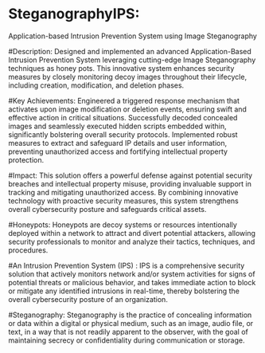 # SteganographyIPS:
Application-based Intrusion Prevention System using Image Steganography 


#Description:
Designed and implemented an advanced Application-Based Intrusion Prevention System leveraging cutting-edge Image Steganography techniques as honey pots. This innovative system enhances security measures by closely monitoring decoy images throughout their lifecycle, including creation, modification, and deletion phases.

#Key Achievements:
Engineered a triggered response mechanism that activates upon image modification or deletion events, ensuring swift and effective action in critical situations.
Successfully decoded concealed images and seamlessly executed hidden scripts embedded within, significantly bolstering overall security protocols.
Implemented robust measures to extract and safeguard IP details and user information, preventing unauthorized access and fortifying intellectual property protection.

#Impact:
This solution offers a powerful defense against potential security breaches and intellectual property misuse, providing invaluable support in tracking and mitigating unauthorized access. By combining innovative technology with proactive security measures, this system strengthens overall cybersecurity posture and safeguards critical assets.


#Honeypots:
Honeypots are decoy systems or resources intentionally deployed within a network to attract and divert potential attackers, allowing security professionals to monitor and analyze their tactics, techniques, and procedures.

#An Intrusion Prevention System (IPS) :
IPS is a comprehensive security solution that actively monitors network and/or system activities for signs of potential threats or malicious behavior, and takes immediate action to block or mitigate any identified intrusions in real-time, thereby bolstering the overall cybersecurity posture of an organization.

#Steganography:
Steganography is the practice of concealing information or data within a digital or physical medium, such as an image, audio file, or text, in a way that is not readily apparent to the observer, with the goal of maintaining secrecy or confidentiality during communication or storage.
